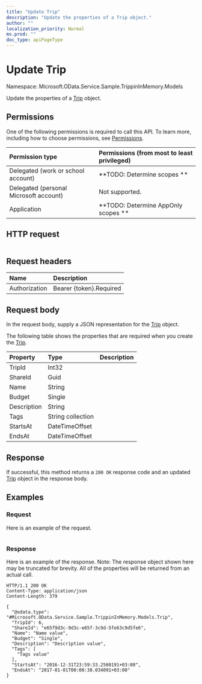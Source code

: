 ```yaml
---
title: "Update Trip"
description: "Update the properties of a Trip object."
author: ""
localization_priority: Normal
ms.prod: ""
doc_type: apiPageType
---
```


# Update Trip

Namespace: Microsoft.OData.Service.Sample.TrippinInMemory.Models

Update the properties of a [Trip](../resources/microsoft.odata.service.sample.trippininmemory.models-trip.md) object.

## Permissions
One of the following permissions is required to call this API. To learn more, including how to choose permissions, see [Permissions](/concepts/permissions-reference.md).

|Permission type|Permissions (from most to least privileged)|
|:---|:---|
|Delegated (work or school account)|**TODO: Determine scopes **|
|Delegated (personal Microsoft account)|Not supported.|
|Application|**TODO: Determine AppOnly scopes **|

## HTTP request
<!-- {
  "blockType": "ignored"
}
-->
``` http
```

## Request headers
|Name|Description|
|:---|:---|
|Authorization|Bearer {token}.Required|

## Request body
In the request body, supply a JSON representation for the [Trip](../resources/microsoft.odata.service.sample.trippininmemory.models-trip.md) object.

The following table shows the properties that are required when you create the [Trip](../resources/microsoft.odata.service.sample.trippininmemory.models-trip.md).

|Property|Type|Description|
|:---|:---|:---|
|TripId|Int32||
|ShareId|Guid||
|Name|String||
|Budget|Single||
|Description|String||
|Tags|String collection||
|StartsAt|DateTimeOffset||
|EndsAt|DateTimeOffset||



## Response
If successful, this method returns a `200 OK` response code and an updated [Trip](../resources/microsoft.odata.service.sample.trippininmemory.models-trip.md) object in the response body.

## Examples

### Request
Here is an example of the request.
<!-- {
  "blockType": "request",
  "name": "update_trip"
}
-->
``` http

```

### Response
Here is an example of the response. Note: The response object shown here may be truncated for brevity. All of the properties will be returned from an actual call.
<!-- {
  "blockType": "response",
  "truncated": true
}
-->
``` http
HTTP/1.1 200 OK
Content-Type: application/json
Content-Length: 379

{
  "@odata.type": "#Microsoft.OData.Service.Sample.TrippinInMemory.Models.Trip",
  "TripId": 6,
  "ShareId": "e65f9d3c-9d3c-e65f-3c9d-5fe63c9d5fe6",
  "Name": "Name value",
  "Budget": "Single",
  "Description": "Description value",
  "Tags": [
    "Tags value"
  ],
  "StartsAt": "2016-12-31T23:59:33.2560191+03:00",
  "EndsAt": "2017-01-01T00:00:38.034091+03:00"
}
```

